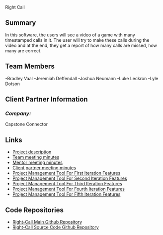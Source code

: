 Right Call
## **Summary**

In this software, the users will see a video of a game with many timestamped calls in it. The user will try to make these calls during the video and at the end, they get a report of how many calls are missed, how many are correct.

## **Team Members**

-Bradley Vaal
-Jeremiah Deffendall
-Joshua Neumann
-Luke Leckron
-Lyle Dotson


## **Client Partner Information**

### *Company:*
Capstone Connector


## **Links**

- [Project description](ProjectDescription.md)
- [Team meeting minutes](MeetingMinutes/Team)
- [Mentor meeting minutes](MeetingMinutes/Mentor)
- [Client partner meeting minutes](MeetingMinutes/ClientPartner)
- [Project Management Tool For First Iteration Features](https://github.com/users/UVCity/projects/1)
- [Project Management Tool For Second Iteration Features](https://github.com/users/UVCity/projects/3/views/1)
- [Project Management Tool For Third Iteration Features](https://github.com/users/UVCity/projects/4)
- [Project Management Tool For Fourth Iteration Features](https://github.com/users/UVCity/projects/5/views/1)
- [Project Management Tool For Fifth Iteration Features](https://github.com/users/UVCity/projects/6) 

## **Code Repositories**

- [Right-Call Main Github Repository](https://github.com/UVCity/Right-Call)
- [Right-Call Source Code Github Repository](https://github.com/BRADrocket72/right-call-web)
